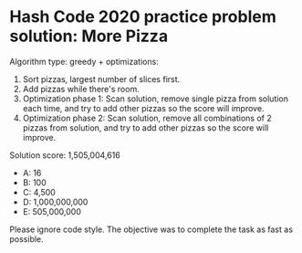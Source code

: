 # Hash Code 2020 practice problem solution: More Pizza

Algorithm type: greedy + optimizations:
1. Sort pizzas, largest number of slices first.
2. Add pizzas while there's room.
3. Optimization phase 1: Scan solution, remove single pizza from solution each time, and try to add other pizzas so the score will improve.
4. Optimization phase 2: Scan solution, remove all combinations of 2 pizzas from solution, and try to add other pizzas so the score will improve.

Solution score:  1,505,004,616
* A: 16
* B: 100
* C: 4,500
* D: 1,000,000,000
* E: 505,000,000

Please ignore code style. The objective was to complete the task as fast as possible.
